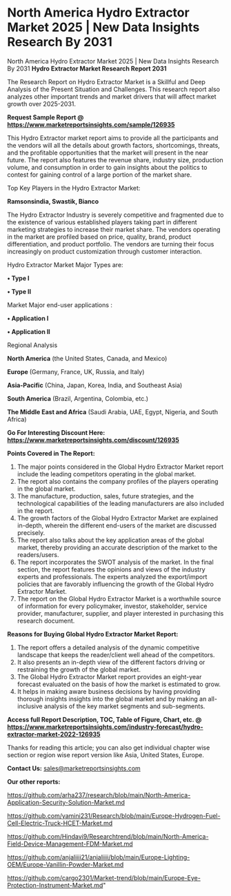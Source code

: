 # North America Hydro Extractor Market 2025 | New Data Insights Research By 2031
North America Hydro Extractor Market 2025 | New Data Insights Research By 2031
<strong>Hydro Extractor Market Research Report 2031</strong>

The Research Report on Hydro Extractor Market is a Skillful and Deep Analysis of the Present Situation and Challenges. This research report also analyzes other important trends and market drivers that will affect market growth over 2025-2031.

<strong>Request Sample Report @ <a href=https://www.marketreportsinsights.com/sample/126935>https://www.marketreportsinsights.com/sample/126935</a></strong>

This Hydro Extractor market report aims to provide all the participants and the vendors will all the details about growth factors, shortcomings, threats, and the profitable opportunities that the market will present in the near future. The report also features the revenue share, industry size, production volume, and consumption in order to gain insights about the politics to contest for gaining control of a large portion of the market share.

Top Key Players in the Hydro Extractor Market:

<strong>Ramsonsindia, Swastik, Bianco</strong>

The Hydro Extractor Industry is severely competitive and fragmented due to the existence of various established players taking part in different marketing strategies to increase their market share. The vendors operating in the market are profiled based on price, quality, brand, product differentiation, and product portfolio. The vendors are turning their focus increasingly on product customization through customer interaction.

Hydro Extractor Market Major Types are:

<strong>• Type I

• Type II</strong>

Market Major end-user applications :

<strong>• Application I

• Application II</strong>

Regional Analysis

</u><strong><b>North America</b></strong> (the United States, Canada, and Mexico)

<strong><b>Europe </b></strong>(Germany, France, UK, Russia, and Italy)

<strong><b>Asia-Pacific</b></strong> (China, Japan, Korea, India, and Southeast Asia)

<strong><b>South America</b></strong> (Brazil, Argentina, Colombia, etc.)

<strong><b>The Middle East and Africa</b></strong> (Saudi Arabia, UAE, Egypt, Nigeria, and South Africa)

<strong>Go For Interesting Discount Here: <a href=https://www.marketreportsinsights.com/discount/126935>https://www.marketreportsinsights.com/discount/126935</a></strong>

<strong>Points Covered in The Report:</strong>
<ol>
  <li>The major points considered in the Global Hydro Extractor Market report include the leading competitors operating in the global market.</li>
  <li>The report also contains the company profiles of the players operating in the global market.</li>
  <li>The manufacture, production, sales, future strategies, and the technological capabilities of the leading manufacturers are also included in the report.</li>
  <li>The growth factors of the Global Hydro Extractor Market are explained in-depth, wherein the different end-users of the market are discussed precisely.</li>
  <li>The report also talks about the key application areas of the global market, thereby providing an accurate description of the market to the readers/users.</li>
  <li>The report incorporates the SWOT analysis of the market. In the final section, the report features the opinions and views of the industry experts and professionals. The experts analyzed the export/import policies that are favorably influencing the growth of the Global Hydro Extractor Market.</li>
  <li>The report on the Global Hydro Extractor Market is a worthwhile source of information for every policymaker, investor, stakeholder, service provider, manufacturer, supplier, and player interested in purchasing this research document.</li>
</ol>
<strong>Reasons for Buying Global Hydro Extractor Market Report:</strong>

<ol>
  <li>The report offers a detailed analysis of the dynamic competitive landscape that keeps the reader/client well ahead of the competitors.</li>
  <li>It also presents an in-depth view of the different factors driving or restraining the growth of the global market.</li>
  <li>The Global Hydro Extractor Market report provides an eight-year forecast evaluated on the basis of how the market is estimated to grow.</li>
  <li>It helps in making aware business decisions by having providing thorough insights insights into the global market and by making an all-inclusive analysis of the key market segments and sub-segments.</li>
</ol>
<strong>Access full Report Description, TOC, Table of Figure, Chart, etc. @ <a href=https://www.marketreportsinsights.com/industry-forecast/hydro-extractor-market-2022-126935>https://www.marketreportsinsights.com/industry-forecast/hydro-extractor-market-2022-126935</a></strong>


Thanks for reading this article; you can also get individual chapter wise section or region wise report version like Asia, United States, Europe.

<strong>Contact Us:</strong>
sales@marketreportsinsights.com

<strong>Our other reports:</strong>

<a href=https://github.com/arha237/research/blob/main/North-America-Application-Security-Solution-Market.md>https://github.com/arha237/research/blob/main/North-America-Application-Security-Solution-Market.md</a>

<a href=https://github.com/yamini231/Research/blob/main/Europe-Hydrogen-Fuel-Cell-Electric-Truck-HCET-Market.md>https://github.com/yamini231/Research/blob/main/Europe-Hydrogen-Fuel-Cell-Electric-Truck-HCET-Market.md</a>

<a href=https://github.com/Hindavi9/Researchtrend/blob/main/North-America-Field-Device-Management-FDM-Market.md>https://github.com/Hindavi9/Researchtrend/blob/main/North-America-Field-Device-Management-FDM-Market.md</a>

<a href=https://github.com/anjaliiii21/anjaliiii/blob/main/Europe-Lighting-OEM/Europe-Vanillin-Powder-Market.md>https://github.com/anjaliiii21/anjaliiii/blob/main/Europe-Lighting-OEM/Europe-Vanillin-Powder-Market.md</a>

<a href=https://github.com/cargo2301/Market-trend/blob/main/Europe-Eye-Protection-Instrument-Market.md>https://github.com/cargo2301/Market-trend/blob/main/Europe-Eye-Protection-Instrument-Market.md</a>"
